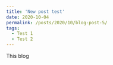 ```yaml
---
title: 'New post test'
date: 2020-10-04
permalink: /posts/2020/10/blog-post-5/
tags:
  - Test 1
  - Test 2
---
```


This blog
